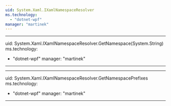 ```yaml
---
uid: System.Xaml.IXamlNamespaceResolver
ms.technology: 
  - "dotnet-wpf"
manager: "martinek"
---
```


---
uid: System.Xaml.IXamlNamespaceResolver.GetNamespace(System.String)
ms.technology: 
  - "dotnet-wpf"
manager: "martinek"
---

---
uid: System.Xaml.IXamlNamespaceResolver.GetNamespacePrefixes
ms.technology: 
  - "dotnet-wpf"
manager: "martinek"
---
